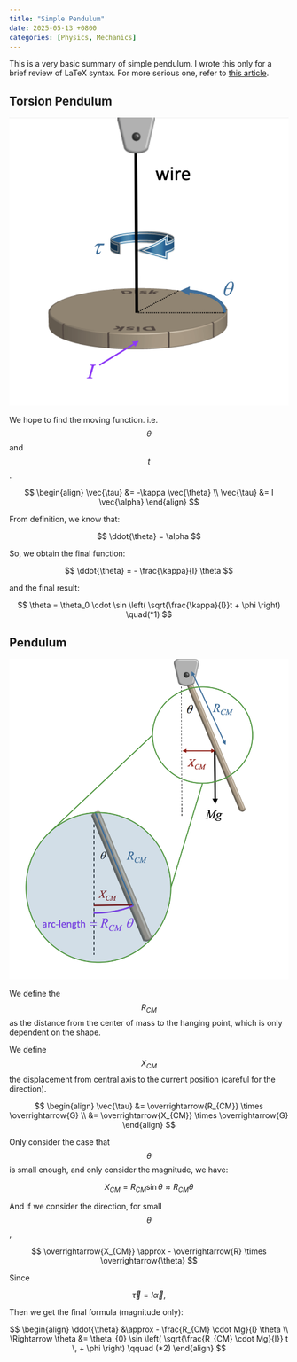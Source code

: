 ```yaml
---
title: "Simple Pendulum"
date: 2025-05-13 +0800
categories: [Physics, Mechanics]
---
```


This is a very basic summary of simple pendulum. I wrote this only for a brief review of LaTeX syntax. For more serious one, refer to [this article](https://zhuanlan.zhihu.com/p/138339027).

## Torsion Pendulum

![](/assets/img/2025-05-13-Simple-Pendulum/image1.png)

We hope to find the moving function. i.e. $$ \theta $$ and $$ t $$ .

$$
\begin{align}
\vec{\tau} &= -\kappa \vec{\theta} \\
\vec{\tau} &=  I \vec{\alpha}  
\end{align}
$$


From definition, we know that:

$$
\ddot{\theta} = \alpha
$$

So, we obtain the final function:

$$
\ddot{\theta} = - \frac{\kappa}{I} \theta
$$

and the final result:

$$
\theta = \theta_0 \cdot \sin \left( \sqrt{\frac{\kappa}{I}}t + \phi \right) \quad(*1)
$$

## Pendulum

![](/assets/img/2025-05-13-Simple-Pendulum/image2.png)

We define the $$ R_{CM} $$ as the distance from the center of mass to the hanging point, which is only dependent on the shape.

We define $$ X_{CM} $$ the displacement from central axis to the current position (careful for the direction).

$$
\begin{align}
\vec{\tau} &= \overrightarrow{R_{CM}} \times \overrightarrow{G} \\
&= \overrightarrow{X_{CM}} \times \overrightarrow{G}
\end{align}
$$

Only consider the case that $$ \theta $$ is small enough, and only consider the magnitude, we have:

$$
X_{CM} = R_{CM} \sin{\theta} \approx R_{CM} \theta
$$


And if we consider the direction, for small $$\theta$$, 

$$
\overrightarrow{X_{CM}} \approx - \overrightarrow{R} \times \overrightarrow{\theta}
$$

Since 

$$
\vec{\tau} = I \vec{\alpha},
$$

Then we get the final formula (magnitude only):

$$
\begin{align}
\ddot{\theta} &\approx - \frac{R_{CM} \cdot Mg}{I} \theta \\
\Rightarrow 
\theta &= \theta_{0} \sin \left(  \sqrt{\frac{R_{CM} \cdot Mg}{I}} t \, + \phi  \right) \qquad (*2)
\end{align}
$$
